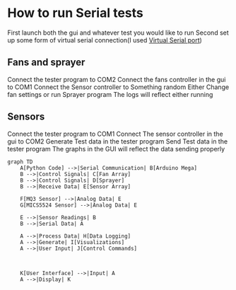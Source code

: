 # How to run Serial tests
First launch both the gui and whatever test you would like to run
Second set up some form of virtual serial connection(I used [Virtual  Serial port](https://www.virtual-serial-port.org/))
## Fans and sprayer
Connect the tester program to COM2
Connect the fans controller in the gui to COM1
Connect the Sensor controller to Something random
Either Change fan settings or run Sprayer program
The logs will reflect either running
## Sensors
Connect the tester program to COM1
Connect The sensor controller in the gui to COM2
Generate Test data in the tester program
Send Test data in the tester program
The graphs in the GUI will reflect the data sending properly

```mermaid
graph TD
    A[Python Code] -->|Serial Communication| B[Arduino Mega]
    B -->|Control Signals| C[Fan Array]
    B -->|Control Signals| D[Sprayer]
    B -->|Receive Data| E[Sensor Array]
    
    F[MQ3 Sensor] -->|Analog Data| E
    G[MICS5524 Sensor] -->|Analog Data| E
    
    E -->|Sensor Readings| B
    B -->|Serial Data| A
    
    A -->|Process Data| H[Data Logging]
    A -->|Generate| I[Visualizations]
    A -->|User Input| J[Control Commands]
    

    
    K[User Interface] -->|Input| A
    A -->|Display| K
```
